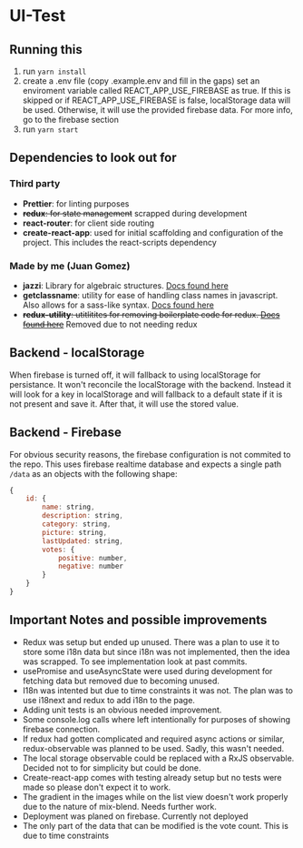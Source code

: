# UI-Test

## Running this

1. run `yarn install`
2. create a .env file (copy .example.env and fill in the gaps) set an enviroment variable called REACT_APP_USE_FIREBASE as true. If this is skipped or if REACT_APP_USE_FIREBASE is false, localStorage data will be used. Otherwise, it will use the provided firebase data. For more info, go to the firebase section
3. run `yarn start`

## Dependencies to look out for

### Third party

- **Prettier**: for linting purposes
- ~~**redux**: for state management~~ scrapped during development
- **react-router**: for client side routing
- **create-react-app**: used for initial scaffolding and configuration of the project. This includes the react-scripts dependency

### Made by me (Juan Gomez)

- **jazzi**: Library for algebraic structures. [Docs found here](https://github.com/Jkierem/jazzi)
- **getclassname**: utility for ease of handling class names in javascript. Also allows for a sass-like syntax. [Docs found here](https://github.com/Jkierem/getclassname)
- ~~**redux-utility**: utitlitites for removing boilerplate code for redux. [Docs found here](https://github.com/Jkierem/redux-utility)~~ Removed due to not needing redux

## Backend - localStorage

When firebase is turned off, it will fallback to using localStorage for persistance. It won't reconcile the localStorage with the backend. Instead it will look for a key in localStorage and will fallback to a default state if it is not present and save it. After that, it will use the stored value.

## Backend - Firebase

For obvious security reasons, the  firebase configuration is not commited to the repo. This uses firebase realtime database and expects a single path `/data` as an objects with the following shape:

```javascript
{
    id: {
        name: string,
        description: string,
        category: string,
        picture: string,
        lastUpdated: string,
        votes: {
            positive: number,
            negative: number
        }
    }
}
```

## Important Notes and possible improvements

- Redux was setup but ended up unused. There was a plan to use it to store some i18n data but since i18n was not implemented, then the idea was scrapped. To see implementation look at past commits.
- usePromise and useAsyncState were used during development for fetching data but removed due to becoming unused.
- I18n was intented but due to time constraints it was not. The plan was to use i18next and redux to add i18n to the page.
- Adding unit tests is an obvious needed improvement.
- Some console.log calls where left intentionally for purposes of showing firebase connection.
- If redux had gotten complicated and required async actions or similar, redux-observable was planned to be used. Sadly, this wasn't needed.
- The local storage observable could be replaced with a RxJS observable. Decided not to for simplicity but could be done.
- Create-react-app comes with testing already setup but no tests were made so please don't expect it to work.
- The gradient in the images while on the list view doesn't work properly due to the nature of mix-blend. Needs further work.
- Deployment was planed on firebase. Currently not deployed 
- The only part of the data that can be modified is the vote count. This is due to time constraints 
